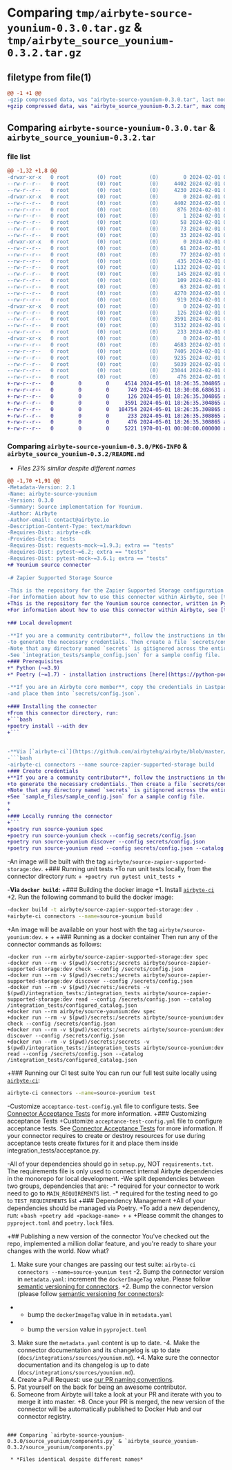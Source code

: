 # Comparing `tmp/airbyte-source-younium-0.3.0.tar.gz` & `tmp/airbyte_source_younium-0.3.2.tar.gz`

## filetype from file(1)

```diff
@@ -1 +1 @@
-gzip compressed data, was "airbyte-source-younium-0.3.0.tar", last modified: Thu Feb  1 09:41:05 2024, max compression
+gzip compressed data, was "airbyte_source_younium-0.3.2.tar", max compression
```

## Comparing `airbyte-source-younium-0.3.0.tar` & `airbyte_source_younium-0.3.2.tar`

### file list

```diff
@@ -1,32 +1,8 @@
-drwxr-xr-x   0 root         (0) root         (0)        0 2024-02-01 09:41:05.184661 airbyte-source-younium-0.3.0/
--rw-r--r--   0 root         (0) root         (0)     4402 2024-02-01 09:41:05.184661 airbyte-source-younium-0.3.0/PKG-INFO
--rw-r--r--   0 root         (0) root         (0)     4230 2024-02-01 09:38:30.000000 airbyte-source-younium-0.3.0/README.md
-drwxr-xr-x   0 root         (0) root         (0)        0 2024-02-01 09:41:05.180662 airbyte-source-younium-0.3.0/airbyte_source_younium.egg-info/
--rw-r--r--   0 root         (0) root         (0)     4402 2024-02-01 09:41:05.000000 airbyte-source-younium-0.3.0/airbyte_source_younium.egg-info/PKG-INFO
--rw-r--r--   0 root         (0) root         (0)      876 2024-02-01 09:41:05.000000 airbyte-source-younium-0.3.0/airbyte_source_younium.egg-info/SOURCES.txt
--rw-r--r--   0 root         (0) root         (0)        1 2024-02-01 09:41:05.000000 airbyte-source-younium-0.3.0/airbyte_source_younium.egg-info/dependency_links.txt
--rw-r--r--   0 root         (0) root         (0)       58 2024-02-01 09:41:05.000000 airbyte-source-younium-0.3.0/airbyte_source_younium.egg-info/entry_points.txt
--rw-r--r--   0 root         (0) root         (0)       73 2024-02-01 09:41:05.000000 airbyte-source-younium-0.3.0/airbyte_source_younium.egg-info/requires.txt
--rw-r--r--   0 root         (0) root         (0)       33 2024-02-01 09:41:05.000000 airbyte-source-younium-0.3.0/airbyte_source_younium.egg-info/top_level.txt
-drwxr-xr-x   0 root         (0) root         (0)        0 2024-02-01 09:41:05.180662 airbyte-source-younium-0.3.0/integration_tests/
--rw-r--r--   0 root         (0) root         (0)       61 2024-02-01 09:38:30.000000 airbyte-source-younium-0.3.0/integration_tests/__init__.py
--rw-r--r--   0 root         (0) root         (0)       77 2024-02-01 09:38:30.000000 airbyte-source-younium-0.3.0/integration_tests/abnormal_state.json
--rw-r--r--   0 root         (0) root         (0)      435 2024-02-01 09:38:30.000000 airbyte-source-younium-0.3.0/integration_tests/acceptance.py
--rw-r--r--   0 root         (0) root         (0)     1132 2024-02-01 09:38:30.000000 airbyte-source-younium-0.3.0/integration_tests/configured_catalog.json
--rw-r--r--   0 root         (0) root         (0)      145 2024-02-01 09:38:30.000000 airbyte-source-younium-0.3.0/integration_tests/invalid_config.json
--rw-r--r--   0 root         (0) root         (0)      109 2024-02-01 09:38:30.000000 airbyte-source-younium-0.3.0/integration_tests/sample_config.json
--rw-r--r--   0 root         (0) root         (0)       63 2024-02-01 09:38:30.000000 airbyte-source-younium-0.3.0/integration_tests/sample_state.json
--rw-r--r--   0 root         (0) root         (0)     4270 2024-02-01 09:41:05.184661 airbyte-source-younium-0.3.0/setup.cfg
--rw-r--r--   0 root         (0) root         (0)      919 2024-02-01 09:41:02.000000 airbyte-source-younium-0.3.0/setup.py
-drwxr-xr-x   0 root         (0) root         (0)        0 2024-02-01 09:41:05.180662 airbyte-source-younium-0.3.0/source_younium/
--rw-r--r--   0 root         (0) root         (0)      126 2024-02-01 09:38:30.000000 airbyte-source-younium-0.3.0/source_younium/__init__.py
--rw-r--r--   0 root         (0) root         (0)     3591 2024-02-01 09:38:30.000000 airbyte-source-younium-0.3.0/source_younium/components.py
--rw-r--r--   0 root         (0) root         (0)     3132 2024-02-01 09:38:30.000000 airbyte-source-younium-0.3.0/source_younium/manifest.yaml
--rw-r--r--   0 root         (0) root         (0)      233 2024-02-01 09:38:30.000000 airbyte-source-younium-0.3.0/source_younium/run.py
-drwxr-xr-x   0 root         (0) root         (0)        0 2024-02-01 09:41:05.180662 airbyte-source-younium-0.3.0/source_younium/schemas/
--rw-r--r--   0 root         (0) root         (0)     4683 2024-02-01 09:38:30.000000 airbyte-source-younium-0.3.0/source_younium/schemas/account.json
--rw-r--r--   0 root         (0) root         (0)     7405 2024-02-01 09:38:30.000000 airbyte-source-younium-0.3.0/source_younium/schemas/booking.json
--rw-r--r--   0 root         (0) root         (0)     9235 2024-02-01 09:38:30.000000 airbyte-source-younium-0.3.0/source_younium/schemas/invoice.json
--rw-r--r--   0 root         (0) root         (0)     5039 2024-02-01 09:38:30.000000 airbyte-source-younium-0.3.0/source_younium/schemas/product.json
--rw-r--r--   0 root         (0) root         (0)    23044 2024-02-01 09:38:30.000000 airbyte-source-younium-0.3.0/source_younium/schemas/subscription.json
--rw-r--r--   0 root         (0) root         (0)      476 2024-02-01 09:38:30.000000 airbyte-source-younium-0.3.0/source_younium/source.py
+-rw-r--r--   0        0        0     4514 2024-05-01 18:26:35.304865 airbyte_source_younium-0.3.2/README.md
+-rw-r--r--   0        0        0      749 2024-05-01 18:30:08.688631 airbyte_source_younium-0.3.2/pyproject.toml
+-rw-r--r--   0        0        0      126 2024-05-01 18:26:35.304865 airbyte_source_younium-0.3.2/source_younium/__init__.py
+-rw-r--r--   0        0        0     3591 2024-05-01 18:26:35.304865 airbyte_source_younium-0.3.2/source_younium/components.py
+-rw-r--r--   0        0        0   104754 2024-05-01 18:26:35.308865 airbyte_source_younium-0.3.2/source_younium/manifest.yaml
+-rw-r--r--   0        0        0      233 2024-05-01 18:26:35.308865 airbyte_source_younium-0.3.2/source_younium/run.py
+-rw-r--r--   0        0        0      476 2024-05-01 18:26:35.308865 airbyte_source_younium-0.3.2/source_younium/source.py
+-rw-r--r--   0        0        0     5221 1970-01-01 00:00:00.000000 airbyte_source_younium-0.3.2/PKG-INFO
```

### Comparing `airbyte-source-younium-0.3.0/PKG-INFO` & `airbyte_source_younium-0.3.2/README.md`

 * *Files 23% similar despite different names*

```diff
@@ -1,70 +1,91 @@
-Metadata-Version: 2.1
-Name: airbyte-source-younium
-Version: 0.3.0
-Summary: Source implementation for Younium.
-Author: Airbyte
-Author-email: contact@airbyte.io
-Description-Content-Type: text/markdown
-Requires-Dist: airbyte-cdk
-Provides-Extra: tests
-Requires-Dist: requests-mock~=1.9.3; extra == "tests"
-Requires-Dist: pytest~=6.2; extra == "tests"
-Requires-Dist: pytest-mock~=3.6.1; extra == "tests"
+# Younium source connector
 
-# Zapier Supported Storage Source
 
-This is the repository for the Zapier Supported Storage configuration based source connector.
-For information about how to use this connector within Airbyte, see [the documentation](https://docs.airbyte.io/integrations/sources/zapier-supported-storage).
+This is the repository for the Younium source connector, written in Python.
+For information about how to use this connector within Airbyte, see [the documentation](https://docs.airbyte.com/integrations/sources/younium).
 
+## Local development
 
-**If you are a community contributor**, follow the instructions in the [documentation](https://docs.airbyte.io/integrations/sources/zapier-supported-storage)
-to generate the necessary credentials. Then create a file `secrets/config.json` conforming to the `source_zapier_supported_storage/spec.yaml` file.
-Note that any directory named `secrets` is gitignored across the entire Airbyte repo, so there is no danger of accidentally checking in sensitive information.
-See `integration_tests/sample_config.json` for a sample config file.
+### Prerequisites
+* Python (~=3.9)
+* Poetry (~=1.7) - installation instructions [here](https://python-poetry.org/docs/#installation)
 
-**If you are an Airbyte core member**, copy the credentials in Lastpass under the secret name `source zapier-supported-storage test creds`
-and place them into `secrets/config.json`.
 
+### Installing the connector
+From this connector directory, run:
+```bash
+poetry install --with dev
+```
 
 
-**Via [`airbyte-ci`](https://github.com/airbytehq/airbyte/blob/master/airbyte-ci/connectors/pipelines/README.md) (recommended):**
-```bash
-airbyte-ci connectors --name source-zapier-supported-storage build
+### Create credentials
+**If you are a community contributor**, follow the instructions in the [documentation](https://docs.airbyte.com/integrations/sources/younium)
+to generate the necessary credentials. Then create a file `secrets/config.json` conforming to the `source_younium/spec.yaml` file.
+Note that any directory named `secrets` is gitignored across the entire Airbyte repo, so there is no danger of accidentally checking in sensitive information.
+See `sample_files/sample_config.json` for a sample config file.
+
+
+### Locally running the connector
+```
+poetry run source-younium spec
+poetry run source-younium check --config secrets/config.json
+poetry run source-younium discover --config secrets/config.json
+poetry run source-younium read --config secrets/config.json --catalog sample_files/configured_catalog.json
 ```
 
-An image will be built with the tag `airbyte/source-zapier-supported-storage:dev`.
+### Running unit tests
+To run unit tests locally, from the connector directory run:
+```
+poetry run pytest unit_tests
+```
 
-**Via `docker build`:**
+### Building the docker image
+1. Install [`airbyte-ci`](https://github.com/airbytehq/airbyte/blob/master/airbyte-ci/connectors/pipelines/README.md)
+2. Run the following command to build the docker image:
 ```bash
-docker build -t airbyte/source-zapier-supported-storage:dev .
+airbyte-ci connectors --name=source-younium build
 ```
 
+An image will be available on your host with the tag `airbyte/source-younium:dev`.
+
+
+### Running as a docker container
 Then run any of the connector commands as follows:
 ```
-docker run --rm airbyte/source-zapier-supported-storage:dev spec
-docker run --rm -v $(pwd)/secrets:/secrets airbyte/source-zapier-supported-storage:dev check --config /secrets/config.json
-docker run --rm -v $(pwd)/secrets:/secrets airbyte/source-zapier-supported-storage:dev discover --config /secrets/config.json
-docker run --rm -v $(pwd)/secrets:/secrets -v $(pwd)/integration_tests:/integration_tests airbyte/source-zapier-supported-storage:dev read --config /secrets/config.json --catalog /integration_tests/configured_catalog.json
+docker run --rm airbyte/source-younium:dev spec
+docker run --rm -v $(pwd)/secrets:/secrets airbyte/source-younium:dev check --config /secrets/config.json
+docker run --rm -v $(pwd)/secrets:/secrets airbyte/source-younium:dev discover --config /secrets/config.json
+docker run --rm -v $(pwd)/secrets:/secrets -v $(pwd)/integration_tests:/integration_tests airbyte/source-younium:dev read --config /secrets/config.json --catalog /integration_tests/configured_catalog.json
 ```
 
+### Running our CI test suite
 You can run our full test suite locally using [`airbyte-ci`](https://github.com/airbytehq/airbyte/blob/master/airbyte-ci/connectors/pipelines/README.md):
 ```bash
 airbyte-ci connectors --name=source-younium test
 ```
 
-Customize `acceptance-test-config.yml` file to configure tests. See [Connector Acceptance Tests](https://docs.airbyte.com/connector-development/testing-connectors/connector-acceptance-tests-reference) for more information.
+### Customizing acceptance Tests
+Customize `acceptance-test-config.yml` file to configure acceptance tests. See [Connector Acceptance Tests](https://docs.airbyte.com/connector-development/testing-connectors/connector-acceptance-tests-reference) for more information.
 If your connector requires to create or destroy resources for use during acceptance tests create fixtures for it and place them inside integration_tests/acceptance.py.
 
-All of your dependencies should go in `setup.py`, NOT `requirements.txt`. The requirements file is only used to connect internal Airbyte dependencies in the monorepo for local development.
-We split dependencies between two groups, dependencies that are:
-* required for your connector to work need to go to `MAIN_REQUIREMENTS` list.
-* required for the testing need to go to `TEST_REQUIREMENTS` list
+### Dependency Management
+All of your dependencies should be managed via Poetry. 
+To add a new dependency, run:
+```bash
+poetry add <package-name>
+```
+
+Please commit the changes to `pyproject.toml` and `poetry.lock` files.
 
+## Publishing a new version of the connector
 You've checked out the repo, implemented a million dollar feature, and you're ready to share your changes with the world. Now what?
 1. Make sure your changes are passing our test suite: `airbyte-ci connectors --name=source-younium test`
-2. Bump the connector version in `metadata.yaml`: increment the `dockerImageTag` value. Please follow [semantic versioning for connectors](https://docs.airbyte.com/contributing-to-airbyte/resources/pull-requests-handbook/#semantic-versioning-for-connectors).
+2. Bump the connector version (please follow [semantic versioning for connectors](https://docs.airbyte.com/contributing-to-airbyte/resources/pull-requests-handbook/#semantic-versioning-for-connectors)): 
+    - bump the `dockerImageTag` value in in `metadata.yaml`
+    - bump the `version` value in `pyproject.toml`
 3. Make sure the `metadata.yaml` content is up to date.
-4. Make the connector documentation and its changelog is up to date (`docs/integrations/sources/younium.md`).
+4. Make sure the connector documentation and its changelog is up to date (`docs/integrations/sources/younium.md`).
 5. Create a Pull Request: use [our PR naming conventions](https://docs.airbyte.com/contributing-to-airbyte/resources/pull-requests-handbook/#pull-request-title-convention).
 6. Pat yourself on the back for being an awesome contributor.
 7. Someone from Airbyte will take a look at your PR and iterate with you to merge it into master.
+8. Once your PR is merged, the new version of the connector will be automatically published to Docker Hub and our connector registry.
```

### Comparing `airbyte-source-younium-0.3.0/source_younium/components.py` & `airbyte_source_younium-0.3.2/source_younium/components.py`

 * *Files identical despite different names*

